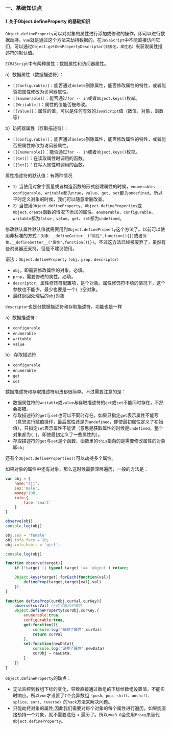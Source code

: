 ### 一、基础知识点

#### 1.关于Object.defineProperty 的基础知识

`Object.defineProperty`可以对对象的属性进行添加或修改的操作。即可以进行数据劫持。`vue`就是通过这个方法来劫持数据的。在`JavaScript`中不能直接访问它们，可以通过`Object.getOwnPropertyDescriptor(对象名，属性名）`来获取属性描述符的默认值。

`ECMAScript`中有两种属性：数据属性和访问器属性。

a）数据属性（数据描述符）：
- `[[Configurable]]`：能否通过`delete`删除属性，能否修改属性的特性，或者能否把属性修改为访问器属性。
- `[[Enumerable]]`：能否通过`for ·· in`或者`Object.keys()`枚举。
- `[[Writable]]`：属性的值能否被修改。
- `[[Value]]`：属性的值，可以是任何有效的`JavaScript`值（数值，对象，函数等）

b）访问器属性（存取描述符）： 
- `[[Configurable]]`：能否通过`delete`删除属性，能否修改属性的特性，或者能否把属性修改为访问器属性。
- `[[Enumerable]]`：能否通过`for ·· in`或者`Object.keys()`枚举。
- `[[Get]]`：在读取属性时调用的函数。
- `[[Set]]`：在写入属性时调用的函数。

属性描述符的默认值：有两种情况

- `1）`当使用对象字面量或者构造函数的形式创建属性的时候，`enumerable`、`configurable`、`writable`都为`true`，`value`、`get`、`set`都为`undefined`。所以平时定义对象的时候，我们可以随意增删改查。
- `2）`当使用`Object.defineProperty`、`Object.defineProperties`或`Object.create`函数的情况下添加的属性。`enumerable`、`configurable`、`writable`都为`false`；`value`、`get`、`set`都为`undefined`。

修改默认属性默认值就需要用到`Object.defineProperty`这个方法了。以前可以使用非标准的方式：`对象.__defineGetter__("属性",function(){})`或者`对象.__defineSetter__("属性",function(){})`。不过这方法已经被废弃了，虽然有些浏览器还支持，但是不建议使用。

语法：`Object.defineProperty（obj，prop，descriptor）`
- `obj`，即需要修改属性的对象。必填。
- `prop`，需要修改的属性。必填。
- `descriptor`，属性修饰符配置项，是个对象。属性修饰符不填的情况下，这个参数也不能少，最少也要是一个`{ }`空对象。
- 最终返回处理后的`obj`对象

`descriptor`也是分数据描述符和存取描述符。功能也是一样

a）数据描述符：
- `configurable` 
- `enumerable`
- `writable`
- `value`

b） 存取描述符
- `configurable`
- `enumerable`
- `get`
- `set`

数据描述符和存取描述符用法都很简单。不过需要注意的是：
- 数据属性符的`writable`或`value`与存取描述符的`get`或`set`不能同时存在，不然会报错。
- 存取描述符的`get`与`set`也可以不同时存在，如果只指定`get`表示属性不能写（意思进行赋值操作，最后属性还是为`undefined`，即使最初属性定义了初始值），只指定`set`表示属性不能读（意思是获取属性的时候是`undefined`，整个对象都为`{ }`。即使最初定义了一些属性的）。 
- 存取描述符的`get`与`set`是个函数，函数里的`this`指向的是需要修改属性的对象即`obj`

还有个`Object.defineProperties()`可以劫持多个属性。

如果对象的属性中还有对象，那么这时候需要深层遍历，一般的方法是：
```javascript
var obj = {
    name:"zjj",
    sex:'male',
    money:100,
    info:{
        face:'smart'
    }
}

observe(obj)
console.log(obj)

obj.sex = 'female'
obj.info.face = 20;
obj.info.hobit = 'girl';

console.log(obj)

function observe(target){
    if (!target || typeof target !== 'object') return;

    Object.keys(target).forEach(function(val){
        defineProp(target,target[val],val)
    })
}
        
function defineProp(curObj,curVal,curKey){
    observe(curVal) //再次遍历子属性
    Object.defineProperty(curObj,curKey,{
        enumerable:true,
        configurable:true,
        get:function(){
            console.log('获取了属性',curVal)
            return curVal
        },
        set:function(newData){
            console.log('设置了属性',newData)
            curObj = newData;
        }
    })
}
```

`Object.defineProperty`的缺点：
- 无法监控到数组下标的变化，导致直接通过数组的下标给数组设置值，不能实时响应。所以`vue`才设置了`7`个变异数组`（push、pop、shift、unshift、splice、sort、reverse）`的`hack`方法来解决问题。
- 只能劫持对象的属性,因此我们需要对每个对象的每个属性进行遍历。如果能直接劫持一个对象，就不需要递归 + 遍历了。所以`vue3.0`会使用`Proxy`来替代`Object.defineProperty`。

